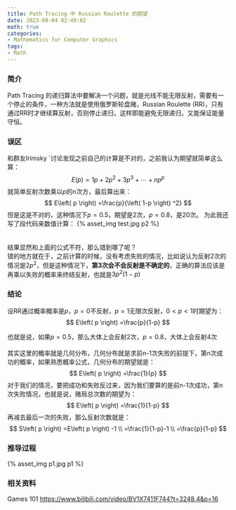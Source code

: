 ```yaml
---
title: Path Tracing 中 Russian Roulette 的期望
date: 2023-08-04 02:49:02
math: true
categories:
- Mathematics for Computer Graphics
tags:
- Math
---
```


### 简介
Path Tracing 的递归算法中要解决一个问题，就是光线不能无限反射，需要有一个停止的条件，一种方法就是使用俄罗斯轮盘赌，Russian Roulette (RR)，只有通过RR时才继续算反射，否则停止递归，这样即能避免无限递归，又能保证能量守恒。

### 误区
和群友Irimsky `讨论发现之前自己的计算是不对的，之前我认为期望就简单这么算：
$$
E\left( p \right) =1p+2p^2+3p^3+\cdots +np^p
$$
就简单反射次数乘以$p$的$n$次方，最后算出来：
$$
E\left( p \right) =\frac{p}{\left( 1-p \right) ^2}
$$
但是这是不对的，这种情况下$p=0.5$，期望是2次，$p=0.8$，是20次。
为此我还写了段代码来数值计算：
{% asset_img test.jpg p2 %}  
<br/>
<br/>
结果显然和上面的公式不符，那么错到哪了呢？  
错的地方就在于，之前计算的时候，没有考虑失败的情况，比如说认为反射2次的情况是$2p^2$，但是这种情况下，**第3次会不会反射是不确定的**，正确的算法应该是再乘以失败的概率来终结反射，也就是$3p^2(1-p)$

### 结论
设RR通过概率概率是$p$，$p=0$不反射，$p=1$无限次反射，$0<p<1$时期望为：
$$
E\left( p \right) =\frac{p}{1-p}
$$

也就是说，如果$p=0.5$，那么大体上会反射2次，$p=0.8$，大体上会反射4次  
<br/>
其实这里的概率就是几何分布，几何分布就是求前n-1次失败的前提下，第n次成功的概率，如果熟悉概率公式，几何分布的期望就是：
$$
E\left( p \right) =\frac{1}{p}
$$
对于我们的情况，要把成功和失败反过来，因为我们要算的是前n-1次成功，第n次失败情况，也就是说，赌局总次数的期望为：
$$
E\left( p \right) =\frac{1}{1-p}
$$
再减去最后一次的失败，那么反射次数就是：
$$
S\left( p \right) =E\left( p \right) -1
\\
=\frac{1}{1-p}-1
\\
=\frac{p}{1-p}
$$


### 推导过程
{% asset_img p1.jpg p1 %}  


### 相关资料
Games 101
https://www.bilibili.com/video/BV1X7411F744?t=3248.4&p=16


